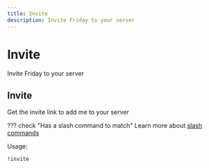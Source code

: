 ```yaml
---
title: Invite
description: Invite Friday to your server
---
```

# Invite

Invite Friday to your server

## Invite

Get the invite link to add me to your server

??? check "Has a slash command to match"
	Learn more about [slash commands](/#slash-commands)

Usage:

```md
!invite 
```
